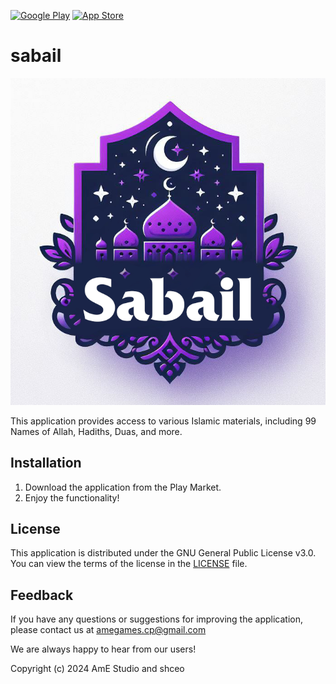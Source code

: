 [![Google Play](https://example.com)](https://example.com)
[![App Store](https://example.com)](https://example.com)


# sabail

![App Icon](assets/images/appla.png)

This application provides access to various Islamic materials, including 99 Names of Allah, Hadiths, Duas, and more.


## Installation

1. Download the application from the Play Market.
2. Enjoy the functionality!

## License

This application is distributed under the GNU General Public License v3.0. You can view the terms of the license in the [LICENSE](LICENSE.md) file.

## Feedback

If you have any questions or suggestions for improving the application, please contact us at amegames.cp@gmail.com

We are always happy to hear from our users!

Copyright (c) 2024 AmE Studio and shceo
